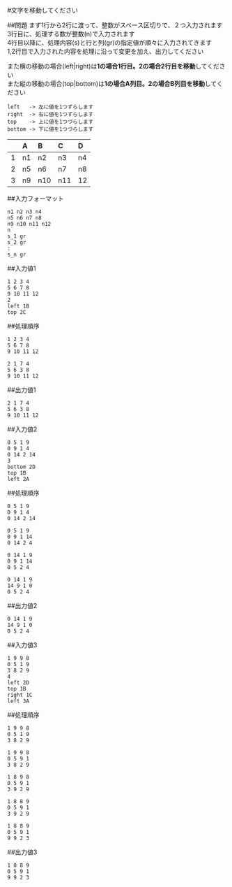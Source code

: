 #文字を移動してください

##問題
まず1行から2行に渡って、整数がスペース区切りで、２つ入力されます  
3行目に、処理する数が整数(n)で入力されます  
4行目以降に、処理内容(s)と行と列(gr)の指定値が順々に入力されてきます  
1,2行目で入力された内容を処理に沿って変更を加え、出力してください

また横の移動の場合(left|right)は**1の場合1行目。2の場合2行目を移動**してください  
また縦の移動の場合(top|bottom)は**1の場合A列目。2の場合B列目を移動**してください  

~~~
left   -> 左に値を1つずらします
right  -> 右に値を1つずらします
top    -> 上に値を1つづらします
bottom -> 下に値を1つづらします
~~~

||A|B|C|D|
|:--|:--|:--|:--|:--|
|1|n1|n2|n3|n4|
|2|n5|n6|n7|n8|
|3|n9|n10|n11|12|

##入力フォーマット

~~~
n1 n2 n3 n4
n5 n6 n7 n8
n9 n10 n11 n12
n
s_1 gr
s_2 gr
:
s_n gr
~~~

##入力値1

~~~
1 2 3 4
5 6 7 8
9 10 11 12
2
left 1B
top 2C
~~~


##処理順序

~~~
1 2 3 4
5 6 7 8
9 10 11 12

2 1 7 4
5 6 3 8
9 10 11 12
~~~

##出力値1

~~~
2 1 7 4
5 6 3 8
9 10 11 12
~~~

##入力値2

~~~
0 5 1 9
0 9 1 4
0 14 2 14
3
bottom 2D
top 1B
left 2A
~~~

##処理順序

~~~
0 5 1 9
0 9 1 4
0 14 2 14

0 5 1 9
0 9 1 14
0 14 2 4

0 14 1 9
0 9 1 14
0 5 2 4

0 14 1 9
14 9 1 0
0 5 2 4
~~~

##出力値2

~~~
0 14 1 9
14 9 1 0
0 5 2 4
~~~

##入力値3

~~~
1 9 9 8
0 5 1 9
3 8 2 9
4
left 2D
top 1B
right 1C
left 3A
~~~

##処理順序

~~~
1 9 9 8
0 5 1 9
3 8 2 9

1 9 9 8
0 5 9 1
3 8 2 9

1 8 9 8
0 5 9 1
3 9 2 9

1 8 8 9
0 5 9 1
3 9 2 9

1 8 8 9
0 5 9 1
9 9 2 3
~~~

##出力値3

~~~
1 8 8 9
0 5 9 1
9 9 2 3
~~~
